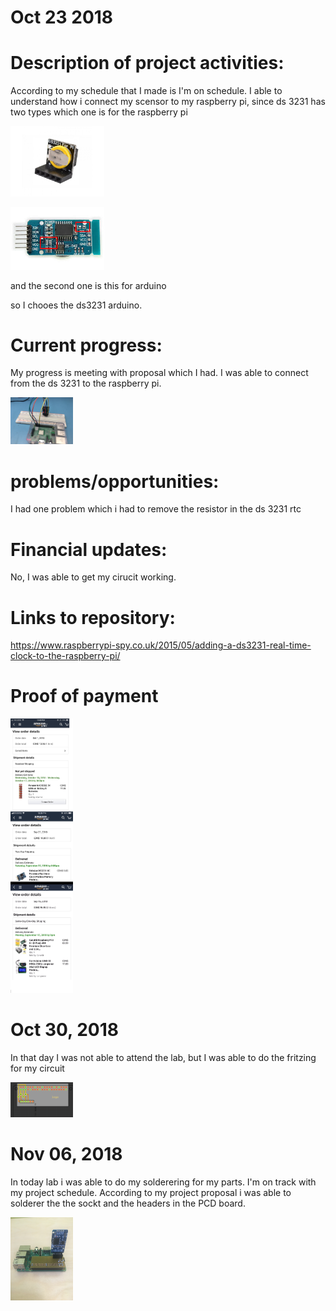 # Oct 23 2018

# Description of  project activities:
According to my schedule that I made is I'm on schedule. I able to understand how i connect my scensor to my raspberry pi, since ds 3231 has two types which one is for the raspberry pi 
<p float = "left">
 <img src="https://raw.githubusercontent.com/rulaone/DS3231/master/ds%20rasp.jpg" width= "150"/>
 <p float = "right">
 <img src="https://raw.githubusercontent.com/rulaone/DS3231/master/ds%20ard.jpg" width= "150"/>
 
and the second one is this for arduino 
 
 so I chooes the ds3231 arduino.

# Current progress:
My progress is meeting with proposal which I had. I was able to connect from the ds 3231 to the raspberry pi.
<p float ="left">
<img src= "https://raw.githubusercontent.com/rulaone/DS3231/master/IMG_5273.JPG" width ="100"/>

# problems/opportunities:
I had one problem which i had to remove the resistor in the ds 3231 rtc
# Financial updates:
No,  I was able to get my cirucit working. 
# Links to repository:
https://www.raspberrypi-spy.co.uk/2015/05/adding-a-ds3231-real-time-clock-to-the-raspberry-pi/
 

# Proof of payment 

<p float="left">
  <img src="https://raw.githubusercontent.com/rulaone/DS3231/master/merge_from_ofoct.jpg
" width="100" />

# Oct 30, 2018
In that day I was not able to attend the lab, but I was able to do the fritzing for my circuit 
<p float ="left">
<img src= "https://raw.githubusercontent.com/rulaone/DS3231/master/Fritzing.PNG" width ="100"/>
 
 
 # Nov 06, 2018
In today lab i was able to do my solderering for my parts. I'm on track with my project schedule. According to my project proposal i was able to solderer the the sockt and the headers in the PCD board. 

<img src= "https://raw.githubusercontent.com/rulaone/DS3231/master/IMG_5353.JPG" width ="100"/>


</p>
